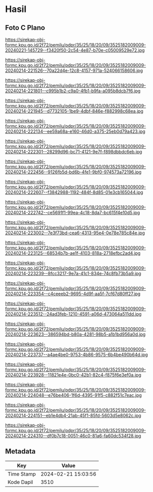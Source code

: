 # Hasil

## Foto C Plano

https://sirekap-obj-formc.kpu.go.id/2f72/pemilu/pdpr/35/25/18/20/09/3525182009009-20240221-145729--f3420f50-2c54-4e87-b70e-c05009529e72.jpg

https://sirekap-obj-formc.kpu.go.id/2f72/pemilu/pdpr/35/25/18/20/09/3525182009009-20240214-221526--70a22d4e-12c8-4157-971a-524066158606.jpg

https://sirekap-obj-formc.kpu.go.id/2f72/pemilu/pdpr/35/25/18/20/09/3525182009009-20240214-221801--c995b1b2-c9a0-4fb1-b9fa-a095b8dcb7f6.jpg

https://sirekap-obj-formc.kpu.go.id/2f72/pemilu/pdpr/35/25/18/20/09/3525182009009-20240214-221945--d7732105-1be9-4dbf-846e-f882998c68ea.jpg

https://sirekap-obj-formc.kpu.go.id/2f72/pemilu/pdpr/35/25/18/20/09/3525182009009-20240214-222134--ee59a68a-e160-46d0-a375-25eb0d79a423.jpg

https://sirekap-obj-formc.kpu.go.id/2f72/pemilu/pdpr/35/25/18/20/09/3525182009009-20240214-222301--28299d96-bc71-4121-9e7f-f898dbbdc6eb.jpg

https://sirekap-obj-formc.kpu.go.id/2f72/pemilu/pdpr/35/25/18/20/09/3525182009009-20240214-222456--9126fb5d-bd6b-4fe1-9bf0-974573a72196.jpg

https://sirekap-obj-formc.kpu.go.id/2f72/pemilu/pdpr/35/25/18/20/09/3525182009009-20240214-222607--f3842988-1192-484f-8d85-01e3cb165044.jpg

https://sirekap-obj-formc.kpu.go.id/2f72/pemilu/pdpr/35/25/18/20/09/3525182009009-20240214-222742--ce5691f1-99ea-4c18-8da7-bc615f4e10d5.jpg

https://sirekap-obj-formc.kpu.go.id/2f72/pemilu/pdpr/35/25/18/20/09/3525182009009-20240214-223002--7e3f73bd-cea6-4313-95e4-0e78e785c84e.jpg

https://sirekap-obj-formc.kpu.go.id/2f72/pemilu/pdpr/35/25/18/20/09/3525182009009-20240214-223125--68534b7b-ae1f-4103-818a-2718efbc2ad4.jpg

https://sirekap-obj-formc.kpu.go.id/2f72/pemilu/pdpr/35/25/18/20/09/3525182009009-20240214-223239--8fcc3217-9e7a-41c1-834e-74c8fb73b5a9.jpg

https://sirekap-obj-formc.kpu.go.id/2f72/pemilu/pdpr/35/25/18/20/09/3525182009009-20240214-223354--c4ceeeb2-9695-4d9f-aa5f-7cf67d80ff27.jpg

https://sirekap-obj-formc.kpu.go.id/2f72/pemilu/pdpr/35/25/18/20/09/3525182009009-20240214-223512--24ad3feb-1210-4591-a06d-473064a511dd.jpg

https://sirekap-obj-formc.kpu.go.id/2f72/pemilu/pdpr/35/25/18/20/09/3525182009009-20240214-223623--386594bd-b80a-4281-98b5-a1b1bd956a0d.jpg

https://sirekap-obj-formc.kpu.go.id/2f72/pemilu/pdpr/35/25/18/20/09/3525182009009-20240214-223737--a4ae4be0-9753-4b86-9575-6b4be490b64d.jpg

https://sirekap-obj-formc.kpu.go.id/2f72/pemilu/pdpr/35/25/18/20/09/3525182009009-20240214-223928--11821e4e-0bc0-42b1-82c4-f875f6e3ef0a.jpg

https://sirekap-obj-formc.kpu.go.id/2f72/pemilu/pdpr/35/25/18/20/09/3525182009009-20240214-224048--e76be406-1f6d-4395-91f5-c882f51c7eac.jpg

https://sirekap-obj-formc.kpu.go.id/2f72/pemilu/pdpr/35/25/18/20/09/3525182009009-20240214-224151--eb1e4db4-21ab-45f1-85fd-5603d5e8062c.jpg

https://sirekap-obj-formc.kpu.go.id/2f72/pemilu/pdpr/35/25/18/20/09/3525182009009-20240214-224310--df0b7c18-0051-46c0-81a6-fa60dc534f28.jpg


## Metadata

| Key        | Value               |
| ---------- | ------------------- |
| Time Stamp | 2024-02-21 15:03:56 |
| Kode Dapil | 3510                |




